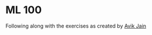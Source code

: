 # ML 100
Following along with the exercises as created by [Avik Jain](https://github.com/Avik-Jain/100-Days-Of-ML-Code)